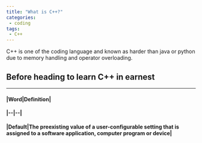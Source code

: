 ```yaml
---
title: "What is C++?"
categories:
 - coding
tags:
 - C++
---
```


C++ is one of the coding language and known as harder than java or python due to memory handling and operator overloading.   

## Before heading to learn C++ in earnest
---
#### |Word|Definition|
#### |--|--|
#### |Default|The preexisting value of a user-configurable setting that is assigned to a software application, computer program or device| 
